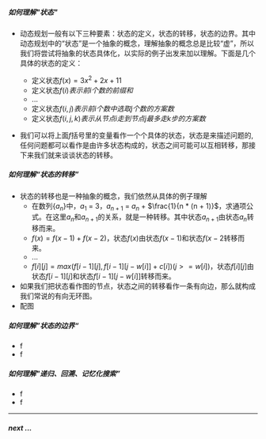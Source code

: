 ##### 如何理解"状态"

- 动态规划一般有以下三种要素：状态的定义，状态的转移，状态的边界。其中动态规划中的“状态”是一个抽象的概念，理解抽象的概念总是比较“虚”，所以我们将尝试将抽象的状态具体化，以实际的例子出发来加以理解。下面是几个具体的状态的定义：
  - 定义状态$f(x) = 3x^2 + 2x + 11$
  - 定义状态$f(i)表示前i个数的前缀和$
  - ...
  - 定义状态$f(i, j)表示前i个数中选取j个数的方案数$
  - 定义状态$f(i, j, k)表示从节点i走到节点j最多走k步的方案数$

- 我们可以将上面$f$括号里的变量看作一个个具体的状态，状态是来描述问题的, 任何问题都可以看作是由许多状态构成的，状态之间可能可以互相转移，那接下来我们就来谈谈状态的转移。

##### 如何理解“状态的转移”

- 状态的转移也是一种抽象的概念，我们依然从具体的例子理解
  - 在数列{$a_n$}中，$a_1$ = 3，$a_{n+1}$ = $a_n$ + $\frac{1}{n * (n + 1)}$，求通项公式。在这里${a_n}$和${a_{n + 1}}$的关系，就是一种转移。其中状态${a_{n + 1}}$由状态$a_n$转移而来。
  - $f(x) = f(x - 1) + f(x - 2)$，状态$f(x)$由状态$f(x - 1)$和状态$f(x - 2$转移而来。
  - ...
  - $f[i][j]=max(f[i−1][j],f[i−1][j−w[i]]+c[i])(j>=w[i])$，状态$f[i][j]$由状态$f[i−1][j]$和状态$f[i−1][j−w[i]]$转移而来。
- 如果我们把状态看作图的节点，状态之间的转移看作一条有向边，那么就构成我们常说的有向无环图。
- 配图

##### 如何理解”状态的边界“

- f
- f

##### 如何理解"递归、回溯、记忆化搜索”

- f
- f

---

##### next ...
